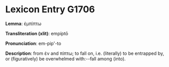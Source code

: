 # Lexicon Entry G1706

**Lemma**: ἐμπίπτω

**Transliteration (xlit)**: empíptō

**Pronunciation**: em-pip'-to

**Description**:
from ἐν and πίπτω; to fall on, i.e. (literally) to be entrapped by, or (figuratively) be overwhelmed with:--fall among (into).
